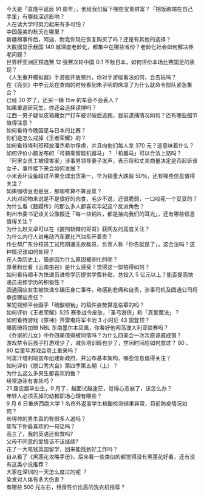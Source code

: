 今天是「袁隆平诞辰 91 周年」，他给我们留下哪些宝贵财富？「把饭碗端在自己手里」有哪些深远影响？  
人在读大学时努力起来有多可怕？  
中国最美的秋天在哪里？  
新疆棉事件后，阿迪、耐克你现在恢复购买了吗？还是有其他的选择？  
大数据显示我国 149 城深度老龄化，都集中在哪些省份？老龄化社会如何解决养老问题？  
世界杯亚洲区预选赛 12 强赛次轮中国 0:1 不敌日本，如何评价本场比赛国足的表现？  
《人生重开模拟器》手游版开放预约，你对手游版看法如何，会去玩吗？  
在《亮剑》中李云龙在查岗的时候看到朱子明的床凉了为什么就命令部队紧急集合？  
已经 30 岁了，还买一辆 15w 的车会不会丢人？  
如果重返研究生，你还会选择读博吗？  
江西一男子疑似皮箱藏女尸打车被识破后逃跑，目前逮捕情况如何？还有哪些细节值得注意？  
如何看待今晚国足与日本的比赛？  
你们是怎么戒掉《王者荣耀》的？  
如何看待塔利班释放潘杰希尔俘虏，并且向他们每人发 370 元？这意味着什么？  
如何评价小鹏发布的「可骑乘智能机器马」？「机器马」可以合法上路吗？  
「阿里女员工被侵害案」涉事男领导妻子发声，表示将和丈夫商量决定是否起诉该女子，事件接下来会如何发展？  
小米表环设备超过苹果全球出货第一，华为销量大跌超 50％，还有哪些信息值得关注？  
如果咖啡豆也是豆，那咖啡算不算豆浆？  
人肉对动物来说是不是很好的肉食，毛少不说，还很脆弱，一口咬死一个妥妥的？  
为什么看《甄嬛传》的那么多人都喜欢华妃这个反派角色？  
荆州市委书记谈关公像搬迁「每一块铜片，都是抽向我们的耳光」，还有哪些信息值得关注？  
为什么赵文卓可以在《披荆斩棘的哥哥》获网友的高度关注？  
为什么内行人说电动汽车要比汽油车开着贵？  
作业帮广东分校员工试用期遭无故裁员，负责人称「你告就是了」，这合法吗？这种情况该如何处理？  
在人类历史上，猫是因为什么原因被驯化的呢？  
原著粉丝看《云南虫谷》是什么感受？觉得这一部拍得如何？  
如何看待顺丰为快递员进修学历提供学费补贴，总投入 5 亿元以上？能否提高快递员进修学历的积极性？  
圆通回应女生被快递车碾压身亡事件，称感到悲痛和自责，涉事司机及圆通公司将承担哪些责任？  
某短视频平台画手「硫酸钡钠」的稿件姿势算是临摹的吗？  
如何评价《王者荣耀》S25 赛季战令皮肤，「圣弓游侠」和「真爱魔法」？  
如何看待游戏《原神》开雷电将军卡池 3 小时后 43 国登顶？  
曝周琦将加盟 NBL 东南墨尔本凤凰，你看好他闯荡澳大利亚联赛吗？  
《乔家的儿女》中乔四美值得被同情吗？为什么四美会一次次原谅戚成钢？  
游戏禁令后孩子打游戏少了，减负培训班也少了，空闲时间应如何度过？ 80 、 90 后童年游戏会卷土重来吗？  
阿富汗塔利班宣布组建新政府，并公布基本架构，哪些信息值得关注？  
如何评价《脱口秀大会》第四季第五期（上）？  
为什么这么多男生都喜欢钓鱼？  
经常游泳有害处吗？  
21 届应届毕业生，9 月了，越面试越迷茫，觉得心态崩了，该怎么办？  
年轻人必须丢掉的幼稚职场心理有哪些？  
9 月 6 日重庆西南大学 1 名市外返渝学生核酸检测结果异常，目前防疫情况如何？  
长得帅的男生真的有很多人追吗？  
能写下你最喜欢的一句话吗？  
高三了，我的英语还有救吗?  
父母不同意的爱情该不该继续?  
花了一大笔钱英国留学，回来能找到好工作吗？  
自从看了《黑莲花攻略手册》，后来看一些类似的都觉得没有黑莲花好看，还有没有这类小说推荐？  
大家在深圳的一天怎么度过的呢 ？  
染发对人体有多大伤害？  
有哪些 500 元左右，租房性价比高的洗衣机推荐？  
